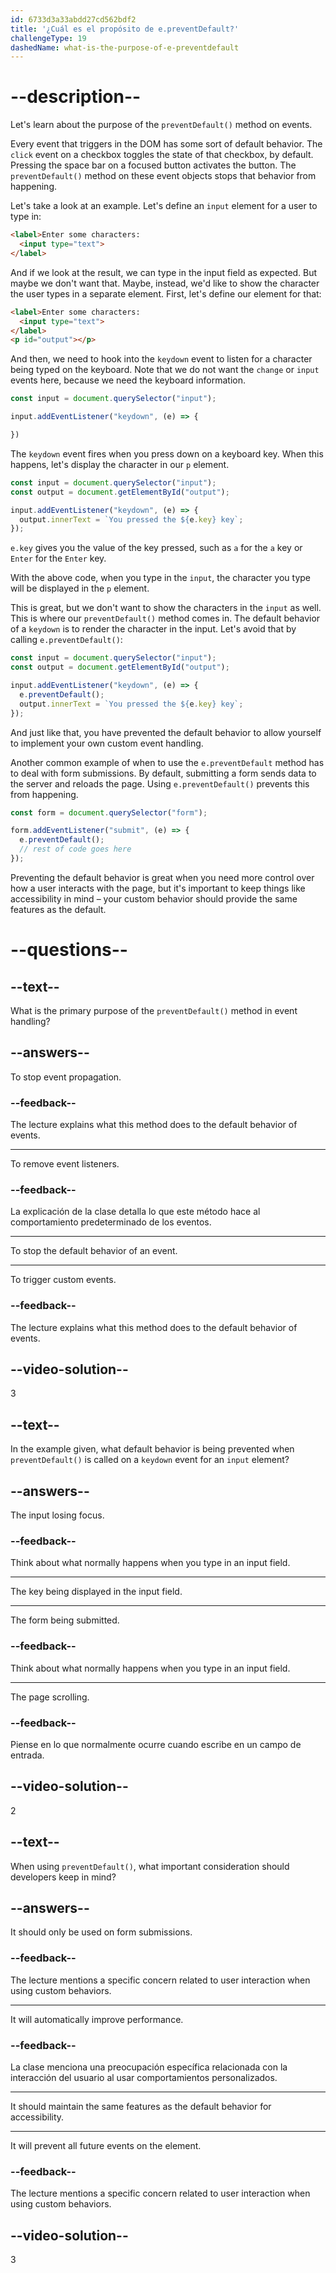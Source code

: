```yaml
---
id: 6733d3a33abdd27cd562bdf2
title: '¿Cuál es el propósito de e.preventDefault?'
challengeType: 19
dashedName: what-is-the-purpose-of-e-preventdefault
---
```


# --description--

Let's learn about the purpose of the `preventDefault()` method on events.

Every event that triggers in the DOM has some sort of default behavior. The `click` event on a checkbox toggles the state of that checkbox, by default. Pressing the space bar on a focused button activates the button. The `preventDefault()` method on these event objects stops that behavior from happening.

Let's take a look at an example. Let's define an `input` element for a user to type in:

```html
<label>Enter some characters:
  <input type="text">
</label>
```

And if we look at the result, we can type in the input field as expected. But maybe we don't want that. Maybe, instead, we'd like to show the character the user types in a separate element. First, let's define our element for that:

```html
<label>Enter some characters:
  <input type="text">
</label>
<p id="output"></p>
```

And then, we need to hook into the `keydown` event to listen for a character being typed on the keyboard. Note that we do not want the `change` or `input` events here, because we need the keyboard information.

```javascript
const input = document.querySelector("input");

input.addEventListener("keydown", (e) => {

})
```

The `keydown` event fires when you press down on a keyboard key. When this happens, let's display the character in our `p` element.

```javascript
const input = document.querySelector("input");
const output = document.getElementById("output");

input.addEventListener("keydown", (e) => {
  output.innerText = `You pressed the ${e.key} key`;
});
```

`e.key` gives you the value of the key pressed, such as `a` for the `a` key or `Enter` for the `Enter` key.

With the above code, when you type in the `input`, the character you type will be displayed in the `p` element.

This is great, but we don't want to show the characters in the `input` as well. This is where our `preventDefault()` method comes in. The default behavior of a `keydown` is to render the character in the input. Let's avoid that by calling `e.preventDefault()`:

```javascript
const input = document.querySelector("input");
const output = document.getElementById("output");

input.addEventListener("keydown", (e) => {
  e.preventDefault();
  output.innerText = `You pressed the ${e.key} key`;
});
```

And just like that, you have prevented the default behavior to allow yourself to implement your own custom event handling.

Another common example of when to use the `e.preventDefault` method has to deal with form submissions. By default, submitting a form sends data to the server and reloads the page. Using `e.preventDefault()` prevents this from happening.

```js
const form = document.querySelector("form");

form.addEventListener("submit", (e) => {
  e.preventDefault();
  // rest of code goes here
});
```

Preventing the default behavior is great when you need more control over how a user interacts with the page, but it's important to keep things like accessibility in mind – your custom behavior should provide the same features as the default.

# --questions--

## --text--

What is the primary purpose of the `preventDefault()` method in event handling?

## --answers--

To stop event propagation.

### --feedback--

The lecture explains what this method does to the default behavior of events.

---

To remove event listeners.

### --feedback--

La explicación de la clase detalla lo que este método hace al comportamiento predeterminado de los eventos.

---

To stop the default behavior of an event.

---

To trigger custom events.

### --feedback--

The lecture explains what this method does to the default behavior of events.

## --video-solution--

3

## --text--

In the example given, what default behavior is being prevented when `preventDefault()` is called on a `keydown` event for an `input` element?

## --answers--

The input losing focus.

### --feedback--

Think about what normally happens when you type in an input field.

---

The key being displayed in the input field.

---

The form being submitted.

### --feedback--

Think about what normally happens when you type in an input field.

---

The page scrolling.

### --feedback--

Piense en lo que normalmente ocurre cuando escribe en un campo de entrada.

## --video-solution--

2

## --text--

When using `preventDefault()`, what important consideration should developers keep in mind?

## --answers--

It should only be used on form submissions.

### --feedback--

The lecture mentions a specific concern related to user interaction when using custom behaviors.

---

It will automatically improve performance.

### --feedback--

La clase menciona una preocupación específica relacionada con la interacción del usuario al usar comportamientos personalizados.

---

It should maintain the same features as the default behavior for accessibility.

---

It will prevent all future events on the element.

### --feedback--

The lecture mentions a specific concern related to user interaction when using custom behaviors.

## --video-solution--

3
